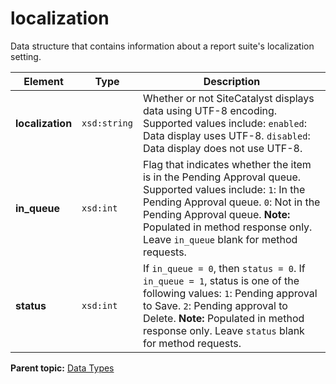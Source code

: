 # localization

Data structure that contains information about a report suite's localization setting.

|Element|Type|Description|
|-------|----|-----------|
|**localization** |`xsd:string` | Whether or not SiteCatalyst displays data using UTF-8 encoding. Supported values include: `enabled`: Data display uses UTF-8. `disabled`: Data display does not use UTF-8. |
|**in\_queue** |`xsd:int` | Flag that indicates whether the item is in the Pending Approval queue. Supported values include: `1`: In the Pending Approval queue. `0`: Not in the Pending Approval queue. **Note:** Populated in method response only. Leave `in_queue` blank for method requests. |
|**status** |`xsd:int` | If `in_queue = 0`, then `status = 0`. If `in_queue = 1`, status is one of the following values: `1`: Pending approval to Save. `2`: Pending approval to Delete. **Note:** Populated in method response only. Leave `status` blank for method requests. |

**Parent topic:** [Data Types](../data_types/c_datatypes.md)

